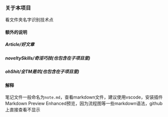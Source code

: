 ### 关于本项目
看文件夹名字识别技术点
#### 额外的说明
##### Article/好文章
##### noveltySkills/奇淫巧技(也包含在子项目里)
##### ohShit/全TM是坑(也包含在子项目里)

#### 解释  

 笔记文件一般命名为`note.md`，查看markdown文件，建议使用vscode，安装插件Markdown Preview Enhanced预览，因为流程图等一些markdown语法，github上直接查看不显示
